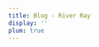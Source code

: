 ```yaml
---
title: Blog - River Ray
display: ''
plum: true
---
```


<SubNav />

<ListPosts only-date type="blog" />

